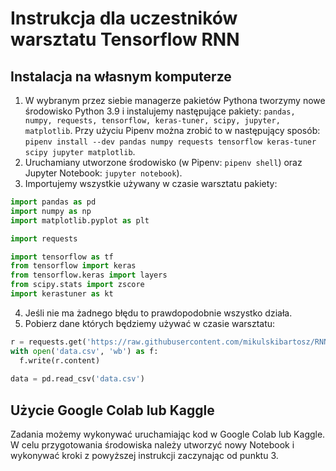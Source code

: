 # Instrukcja dla uczestników warsztatu Tensorflow RNN

## Instalacja na własnym komputerze

1. W wybranym przez siebie managerze pakietów Pythona tworzymy nowe środowisko Python 3.9 i instalujemy następujące pakiety: `pandas, numpy, requests, tensorflow, keras-tuner, scipy, jupyter, matplotlib`. Przy użyciu Pipenv można zrobić to w następujący sposób: `pipenv install --dev pandas numpy requests tensorflow keras-tuner scipy jupyter matplotlib`.
2. Uruchamiany utworzone środowisko (w Pipenv: `pipenv shell`) oraz Jupyter Notebook: `jupyter notebook`).
3. Importujemy wszystkie używany w czasie warsztatu pakiety:
```python
import pandas as pd
import numpy as np
import matplotlib.pyplot as plt

import requests

import tensorflow as tf
from tensorflow import keras
from tensorflow.keras import layers
from scipy.stats import zscore
import kerastuner as kt
```
4. Jeśli nie ma żadnego błędu to prawdopodobnie wszystko działa.
5. Pobierz dane których będziemy używać w czasie warsztatu:
```python
r = requests.get('https://raw.githubusercontent.com/mikulskibartosz/RNN_workshop/main/visitors.csv%20-%20Sheet1.csv', allow_redirects=True)
with open('data.csv', 'wb') as f:
  f.write(r.content)
  
data = pd.read_csv('data.csv')
```

## Użycie Google Colab lub Kaggle

Zadania możemy wykonywać uruchamiając kod w Google Colab lub Kaggle. W celu przygotowania środowiska należy utworzyć nowy Notebook i wykonywać kroki z powyższej instrukcji zaczynając od punktu 3.
